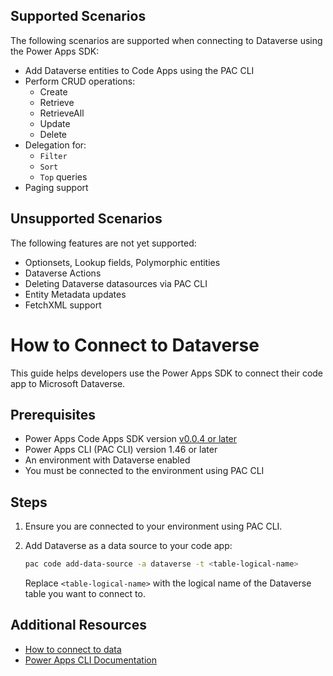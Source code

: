 ## Supported Scenarios

The following scenarios are supported when connecting to Dataverse using the Power Apps SDK:

- Add Dataverse entities to Code Apps using the PAC CLI
- Perform CRUD operations:
   - Create
   - Retrieve
   - RetrieveAll
   - Update
   - Delete
- Delegation for:
   - `Filter`
   - `Sort`
   - `Top` queries
- Paging support

## Unsupported Scenarios

The following features are not yet supported:

- Optionsets, Lookup fields, Polymorphic entities
- Dataverse Actions
- Deleting Dataverse datasources via PAC CLI
- Entity Metadata updates
- FetchXML support
# How to Connect to Dataverse

This guide helps developers use the Power Apps SDK to connect their code app to Microsoft Dataverse.

## Prerequisites

- Power Apps Code Apps SDK version [v0.0.4 or later](https://github.com/microsoft/PowerAppsCodeApps/releases/tag/v0.0.4)
- Power Apps CLI (PAC CLI) version 1.46 or later
- An environment with Dataverse enabled
- You must be connected to the environment using PAC CLI

## Steps

1. Ensure you are connected to your environment using PAC CLI.
   
1. Add Dataverse as a data source to your code app:
   ```sh
   pac code add-data-source -a dataverse -t <table-logical-name>
   ```
   Replace `<table-logical-name>` with the logical name of the Dataverse table you want to connect to.

## Additional Resources
- [How to connect to data](./how-to-connect-to-data.md)
- [Power Apps CLI Documentation](https://learn.microsoft.com/power-platform/developer/cli/introduction)

